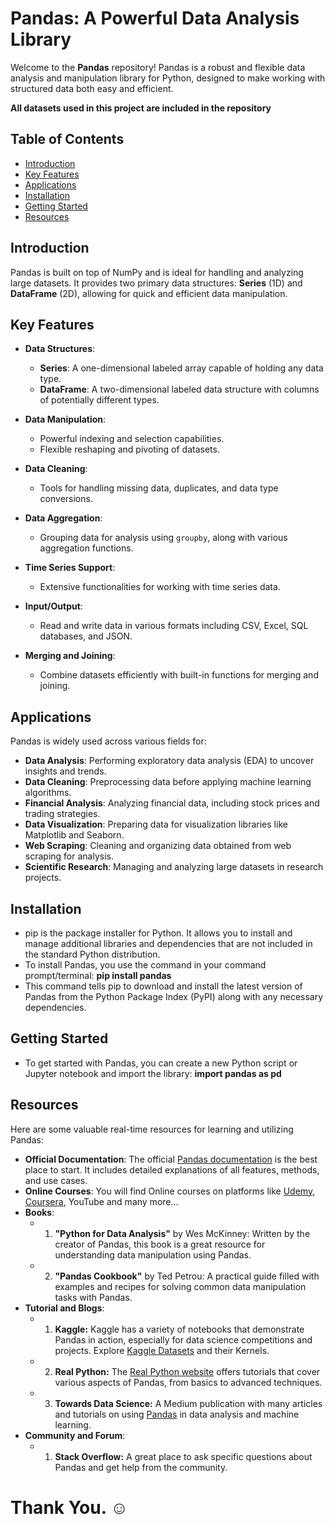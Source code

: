 # Pandas: A Powerful Data Analysis Library

Welcome to the **Pandas** repository! Pandas is a robust and flexible data analysis and manipulation library for Python, designed to make working with structured data both easy and efficient.

**All datasets used in this project are included in the repository**

## Table of Contents

- [Introduction](#introduction)
- [Key Features](#key-features)
- [Applications](#applications)
- [Installation](#installation)
- [Getting Started](#getting-started)
- [Resources](#resources)

## Introduction

Pandas is built on top of NumPy and is ideal for handling and analyzing large datasets. It provides two primary data structures: **Series** (1D) and **DataFrame** (2D), allowing for quick and efficient data manipulation.

## Key Features

- **Data Structures**: 
  - **Series**: A one-dimensional labeled array capable of holding any data type.
  - **DataFrame**: A two-dimensional labeled data structure with columns of potentially different types.

- **Data Manipulation**: 
  - Powerful indexing and selection capabilities.
  - Flexible reshaping and pivoting of datasets.

- **Data Cleaning**: 
  - Tools for handling missing data, duplicates, and data type conversions.

- **Data Aggregation**: 
  - Grouping data for analysis using `groupby`, along with various aggregation functions.

- **Time Series Support**: 
  - Extensive functionalities for working with time series data.

- **Input/Output**: 
  - Read and write data in various formats including CSV, Excel, SQL databases, and JSON.

- **Merging and Joining**: 
  - Combine datasets efficiently with built-in functions for merging and joining.

## Applications

Pandas is widely used across various fields for:

- **Data Analysis**: Performing exploratory data analysis (EDA) to uncover insights and trends.
- **Data Cleaning**: Preprocessing data before applying machine learning algorithms.
- **Financial Analysis**: Analyzing financial data, including stock prices and trading strategies.
- **Data Visualization**: Preparing data for visualization libraries like Matplotlib and Seaborn.
- **Web Scraping**: Cleaning and organizing data obtained from web scraping for analysis.
- **Scientific Research**: Managing and analyzing large datasets in research projects.

## Installation

  - pip is the package installer for Python. It allows you to install and manage additional libraries and dependencies that are not included in the standard Python distribution.
  - To install Pandas, you use the command in your command prompt/terminal: **pip install pandas**
  - This command tells pip to download and install the latest version of Pandas from the Python Package Index (PyPI) along with any necessary dependencies.
    
## Getting Started

  - To get started with Pandas, you can create a new Python script or Jupyter notebook and import the library: **import pandas as pd**

## Resources

Here are some valuable real-time resources for learning and utilizing Pandas:

  - **Official Documentation**: The official [Pandas documentation](https://pandas.pydata.org/docs/) is the best place to start. It includes detailed explanations of all features, methods, and use cases.
  - **Online Courses**: You will find Online courses on platforms like [Udemy](https://www.udemy.com/topic/pandas/), [Coursera](https://www.coursera.org/courses?query=python%20pandas), YouTube and many more...
  - **Books**:
    - 1. **"Python for Data Analysis"** by Wes McKinney: Written by the creator of Pandas, this book is a great resource for understanding data manipulation using Pandas.
    - 2. **"Pandas Cookbook"** by Ted Petrou: A practical guide filled with examples and recipes for solving common data manipulation tasks with Pandas.
  - **Tutorial and Blogs**:
    - 1. **Kaggle:** Kaggle has a variety of notebooks that demonstrate Pandas in action, especially for data science competitions and projects. Explore [Kaggle Datasets](https://www.kaggle.com/datasets/rajacsp/datasets-for-pandas) and their Kernels.
    - 2. **Real Python:** The [Real Python website](https://realpython.com/search?q=pandas) offers tutorials that cover various aspects of Pandas, from basics to advanced techniques.
    - 3. **Towards Data Science:** A Medium publication with many articles and tutorials on using [Pandas](https://towardsdatascience.com/python-for-data-science-basics-of-pandas-5f8d9680617e) in data analysis and machine learning.
  - **Community and Forum**:
    - 1. **Stack Overflow:** A great place to ask specific questions about Pandas and get help from the community.

# Thank You. ☺
